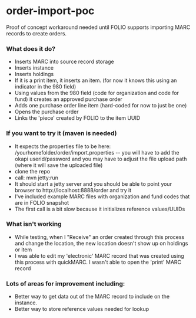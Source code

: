 # order-import-poc
Proof of concept workaround needed until FOLIO supports importing MARC records to create orders.

### What does it do?
* Inserts MARC into source record storage
* Inserts instance
* Inserts holdings
* If it is a print item, it inserts an item.  (for now it knows this using an indicator in the 980 field)
* Using values from the 980 field (code for organization and code for fund) it creates an approved purchase order
* Adds one purchase order line item (hard-coded for now to just be one)
* Opens the purchase order
* Links the 'piece' created by FOLIO to the item UUID

### If you want to try it (maven is needed)
* It expects the properties file to be here: /yourhomefolder/order/import.properties  -- you will have to add the okapi userid/password and you may have to adjust the file upload path (where it will save the uploaded file)
* clone the repo
* call: mvn jetty:run
* It should start a jetty server and you should be able to point your browser to http://localhost:8888/order and try it
* I've included example MARC files with organization and fund codes that are in FOLIO snapshot
* The first call is a bit slow because it initializes reference values/UUIDs

### What isn't working
* While testing, when I "Receive" an order created through this process and change the location, the new location doesn't show up on holdings or item
* I was able to edit my 'electronic' MARC record that was created using this process with quickMARC.  I wasn't able to open the 'print' MARC record

### Lots of areas for improvement including:
* Better way to get data out of the MARC record to include on the instance. 
* Better way to store reference values needed for lookup





